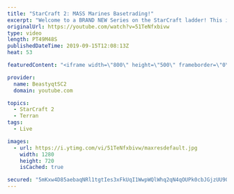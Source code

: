 ```yaml
---
title: "StarCraft 2: MASS Marines Basetrading!"
excerpt: "Welcome to a BRAND NEW Series on the StarCraft ladder! This is the \"Mass Marines to Grandmaster\" challenge, where the only attacking unit that I'm allowed to make is Marines - and that's it! I am allowed to make Medivacs just so that the gaemplay is not too monotonous, but I believe I could even make"
originalUrl: https://youtube.com/watch?v=51TeNfxbivw
type: video
length: PT49M48S
publishedDateTime: 2019-09-15T12:08:13Z
heat: 53

featuredContent: "<iframe width=\"800\" height=\"500\" frameborder=\"0\" src=\"https://www.youtube.com/embed/51TeNfxbivw\" allow=\"accelerometer; autoplay; encrypted-media; gyroscope; picture-in-picture\" allowfullscreen></iframe>"

provider:
  name: BeastyqtSC2
  domain: youtube.com

topics:
  - StarCraft 2
  - Terran
tags:
  - Live

images:
  - url: https://i.ytimg.com/vi/51TeNfxbivw/maxresdefault.jpg
    width: 1280
    height: 720
    isCached: true

secured: "5mKxw4D85aebaqNRl1tgtIes3xFkUqI1WwpWQlWhq2qN4qOUPk0cbJGjzUU90j1IZTUDc1VS7LSoSzQTkIUNNHtUy4a3VBXSma4Byoqp+3khGUBnzQLt0hmLjoNNUtLpHyqJ9xVQdu5tlaRVOCd/nMKh3SceD/zVo9M7diECN3yznD2blOm9U2cMiehxDxWErB6LRx2H9bHvAwzHEEmNDmbGIGA1eq4oUlqo4xOXQyacCnr+sS/hHQ8QTpTy5dkcH327ihSHO/dD/mWoFJaEhkU72ycV+RgBy42hLQ9/xgvU3VZk9/9BQorsPxQui6bBnwsqnDRcxp0ZHHAc/GEll2bCMnZopTK9nyD5gt14lEVJvSY7imIDCsx8cMcNJWwGMkGD8d4hza0QvnqiHjWWbYyOhBTTRbRt/Tb31aa8ml8=;tBnlYgayseNpNDDKg9kQkA=="
---
```


